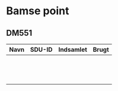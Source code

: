# Bamse point
## DM551

| Navn		  | SDU-ID  | Indsamlet	 | Brugt |
| ------------- | :-----: | ----------:   | ----- |
|               |         |               |       |
|               |         |               |       |
|               |         |               |       |
|               |         |               |       |
|               |         |               |       |
|               |         |               |       |
|               |         |               |       |
|               |         |               |       |
|               |         |               |       |
|               |         |               |       |
|               |         |               |       |
|               |         |               |       |
|               |         |               |       |

